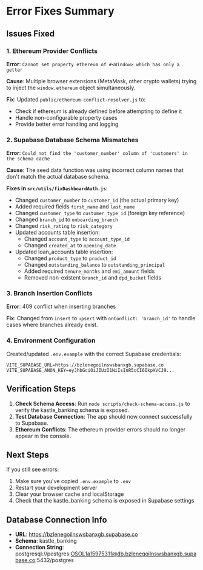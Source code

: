 # Error Fixes Summary

## Issues Fixed

### 1. Ethereum Provider Conflicts
**Error**: `Cannot set property ethereum of #<Window> which has only a getter`

**Cause**: Multiple browser extensions (MetaMask, other crypto wallets) trying to inject the `window.ethereum` object simultaneously.

**Fix**: Updated `public/ethereum-conflict-resolver.js` to:
- Check if ethereum is already defined before attempting to define it
- Handle non-configurable property cases
- Provide better error handling and logging

### 2. Supabase Database Schema Mismatches
**Error**: `Could not find the 'customer_number' column of 'customers' in the schema cache`

**Cause**: The seed data function was using incorrect column names that don't match the actual database schema.

**Fixes in `src/utils/fixDashboardAuth.js`**:
- Changed `customer_number` to `customer_id` (the actual primary key)
- Added required fields `first_name` and `last_name`
- Changed `customer_type` to `customer_type_id` (foreign key reference)
- Changed `branch_id` to `onboarding_branch`
- Changed `risk_rating` to `risk_category`
- Updated accounts table insertion:
  - Changed `account_type` to `account_type_id`
  - Changed `created_at` to `opening_date`
- Updated loan_accounts table insertion:
  - Changed `product_type` to `product_id`
  - Changed `outstanding_balance` to `outstanding_principal`
  - Added required `tenure_months` and `emi_amount` fields
  - Removed non-existent `branch_id` and `dpd_bucket` fields

### 3. Branch Insertion Conflicts
**Error**: 409 conflict when inserting branches

**Fix**: Changed from `insert` to `upsert` with `onConflict: 'branch_id'` to handle cases where branches already exist.

### 4. Environment Configuration
Created/updated `.env.example` with the correct Supabase credentials:
```
VITE_SUPABASE_URL=https://bzlenegoilnswsbanxgb.supabase.co
VITE_SUPABASE_ANON_KEY=eyJhbGciOiJIUzI1NiIsInR5cCI6IkpXVCJ9...
```

## Verification Steps

1. **Check Schema Access**: Run `node scripts/check-schema-access.js` to verify the kastle_banking schema is exposed.
2. **Test Database Connection**: The app should now connect successfully to Supabase.
3. **Ethereum Conflicts**: The ethereum provider errors should no longer appear in the console.

## Next Steps

If you still see errors:
1. Make sure you've copied `.env.example` to `.env`
2. Restart your development server
3. Clear your browser cache and localStorage
4. Check that the kastle_banking schema is exposed in Supabase settings

## Database Connection Info
- **URL**: https://bzlenegoilnswsbanxgb.supabase.co
- **Schema**: kastle_banking
- **Connection String**: postgresql://postgres:OSOL1a15975311@db.bzlenegoilnswsbanxgb.supabase.co:5432/postgres